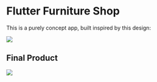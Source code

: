 # Flutter Furniture Shop

This is a purely concept app, built inspired by this design:

[<img src="https://raw.githubusercontent.com/mevans/flutter-furniture/master/media/preview.png">](https://www.uplabs.com/posts/furniture-shop-figma)



## Final Product  

<img src="https://raw.githubusercontent.com/mevans/flutter-furniture/master/media/my-app.jpg">